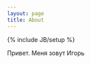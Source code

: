 ```yaml
---
layout: page
title: About
---
```

{% include JB/setup %}


Привет. Меня зовут Игорь


<!--



Некоторые из моих работ вы можете видеть в портфолио.

С 2009 по 2011 я развивал своё популярное приложение в русской социальной сети ВКонтакте, которое называлось (Сюприз).
Приложение было сезонным, но иногда выходило в топ-3 приложений с дневной аудиторией 1.3 млн человек.
За все стороны приложения, кроме арта я отвечал сам (серверный бэкэнд, флэш фронтэнд, маркетинг, работа с художниками и т.д.)
Параллельно я по сам сделал еще несколько приложений (Аппетитное мороженое для друга, Комплимент дня, Футбольный чемпион).
Эти проекты были закончены, работали, были переменно успешными, но хитами к сожалению не стали.

В 2011 году я попробовал создать флэш игру на основе физического движка. Это занятие оказалось интересным и следующие годы
по сегодняшний день я разрабатывал казуальные флэш игры, которые вы можете посмотреть в моём портфолио.

В последнее время я также использую AIR, для того, чтобы портировать игры на айОС и андроид. Эти игры вы также можете
увидеть на странице моего портфолио.

Сегодняшние дни:
привет
Сейчас я делаю прототипы игр на юнити и планирую в скором времени закончить одну из игр на этой безусловно перспективной
технологии. Также продолжаю создавать игры на ЭИР и флэш.

Разрабатывая игры, важно также играть в них, поэтому я стараюсь играть по-чаще. Если вам интересно
мой уровень Клэш оф Кланс 47, с таун холл 7. =) на 17 фев 2014.
-->